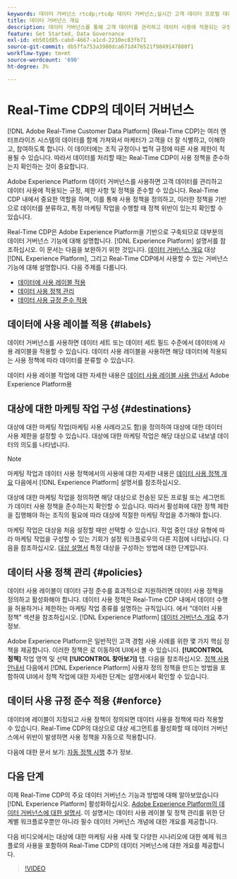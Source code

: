 ```yaml
---
keywords: 데이터 거버넌스 rtcdp;rtcdp 데이터 거버넌스;실시간 고객 데이터 프로필 데이터 거버넌스
title: 데이터 거버넌스 개요
description: 데이터 거버넌스를 통해 고객 데이터를 관리하고 데이터 사용에 적용되는 규정, 제한 사항 및 정책을 준수할 수 있습니다.
feature: Get Started, Data Governance
exl-id: eb501d85-cabd-4667-a1cd-2210ec83fb71
source-git-commit: db57fa753a3980dca671d476521f9849147880f1
workflow-type: tm+mt
source-wordcount: '690'
ht-degree: 3%

---
```


# Real-Time CDP의 데이터 거버넌스

[!DNL Adobe Real-Time Customer Data Platform] (Real-Time CDP)는 여러 엔터프라이즈 시스템의 데이터를 함께 가져와서 마케터가 고객을 더 잘 식별하고, 이해하고, 참여하도록 합니다. 이 데이터에는 조직 규정이나 법적 규정에 따른 사용 제한이 적용될 수 있습니다. 따라서 데이터를 처리할 때는 Real-Time CDP이 사용 정책을 준수하는지 확인하는 것이 중요합니다.

Adobe Experience Platform 데이터 거버넌스를 사용하면 고객 데이터를 관리하고 데이터 사용에 적용되는 규정, 제한 사항 및 정책을 준수할 수 있습니다. Real-Time CDP 내에서 중요한 역할을 하며, 이를 통해 사용 정책을 정의하고, 이러한 정책을 기반으로 데이터를 분류하고, 특정 마케팅 작업을 수행할 때 정책 위반이 있는지 확인할 수 있습니다.

Real-Time CDP은 Adobe Experience Platform을 기반으로 구축되므로 대부분의 데이터 거버넌스 기능에 대해 설명합니다. [!DNL Experience Platform] 설명서를 참조하십시오. 이 문서는 다음을 보완하기 위한 것입니다. [데이터 거버넌스 개요](../../data-governance/home.md) 대상 [!DNL Experience Platform], 그리고 Real-Time CDP에서 사용할 수 있는 거버넌스 기능에 대해 설명합니다. 다음 주제를 다룹니다.

* [데이터에 사용 레이블 적용](#labels)
* [데이터 사용 정책 관리](#policies)
* [데이터 사용 규정 준수 적용](#enforce)

## 데이터에 사용 레이블 적용 {#labels}

데이터 거버넌스를 사용하면 데이터 세트 또는 데이터 세트 필드 수준에서 데이터에 사용 레이블을 적용할 수 있습니다. 데이터 사용 레이블을 사용하면 해당 데이터에 적용되는 사용 정책에 따라 데이터를 분류할 수 있습니다.

데이터 사용 레이블 작업에 대한 자세한 내용은 [데이터 사용 레이블 사용 안내서](../../data-governance/labels/overview.md) Adobe Experience Platform용

## 대상에 대한 마케팅 작업 구성 {#destinations}

대상에 대한 마케팅 작업(마케팅 사용 사례라고도 함)을 정의하여 대상에 대한 데이터 사용 제한을 설정할 수 있습니다. 대상에 대한 마케팅 작업은 해당 대상으로 내보낼 데이터의 의도를 나타냅니다.

>[!NOTE]
>
>마케팅 작업과 데이터 사용 정책에서의 사용에 대한 자세한 내용은 [데이터 사용 정책 개요](../../data-governance/policies/overview.md) 다음에서 [!DNL Experience Platform] 설명서를 참조하십시오.

대상에 대한 마케팅 작업을 정의하면 해당 대상으로 전송된 모든 프로필 또는 세그먼트가 데이터 사용 정책을 준수하는지 확인할 수 있습니다. 따라서 활성화에 대한 정책 제한을 집행해야 하는 조직의 필요에 따라 대상에 적절한 마케팅 작업을 추가해야 합니다.

마케팅 작업은 대상을 처음 설정할 때만 선택할 수 있습니다. 작업 중인 대상 유형에 따라 마케팅 작업을 구성할 수 있는 기회가 설정 워크플로우의 다른 지점에 나타납니다. 다음을 참조하십시오. [대상 설명서](../destinations/overview.md) 특정 대상을 구성하는 방법에 대한 단계입니다.

## 데이터 사용 정책 관리 {#policies}

데이터 사용 레이블이 데이터 규정 준수를 효과적으로 지원하려면 데이터 사용 정책을 정의하고 활성화해야 합니다. 데이터 사용 정책은 Real-Time CDP 내에서 데이터 수행을 허용하거나 제한하는 마케팅 작업 종류를 설명하는 규칙입니다. 에서 &quot;데이터 사용 정책&quot; 섹션을 참조하십시오. [!DNL Experience Platform] [데이터 거버넌스 개요](../../data-governance/home.md) 추가 정보.

Adobe Experience Platform은 일반적인 고객 경험 사용 사례를 위한 몇 가지 핵심 정책을 제공합니다. 이러한 정책은 로 이동하여 UI에서 볼 수 있습니다. **[!UICONTROL 정책]** 작업 영역 및 선택 **[!UICONTROL 찾아보기]** 탭. 다음을 참조하십시오. [정책 사용 안내서](../../data-governance/policies/user-guide.md) 다음에서 [!DNL Experience Platform] 사용자 정의 정책을 만드는 방법을 포함하여 UI에서 정책 작업에 대한 자세한 단계는 설명서에서 확인할 수 있습니다.

## 데이터 사용 규정 준수 적용 {#enforce}

데이터에 레이블이 지정되고 사용 정책이 정의되면 데이터 사용을 정책에 따라 적용할 수 있습니다. Real-Time CDP의 대상으로 대상 세그먼트를 활성화할 때 데이터 거버넌스에서 위반이 발생하면 사용 정책을 자동으로 적용합니다.

다음에 대한 문서 보기: [자동 정책 시행](../../data-governance/enforcement/auto-enforcement.md) 추가 정보.

## 다음 단계

이제 Real-Time CDP의 주요 데이터 거버넌스 기능과 방법에 대해 알아보았습니다 [!DNL Experience Platform] 활성화하십시오. [Adobe Experience Platform의 데이터 거버넌스에 대한 설명서](../../data-governance/home.md). 이 설명서는 데이터 사용 레이블 및 정책 관리를 위한 단계별 워크플로우뿐만 아니라 필수 데이터 거버넌스 개념에 대한 개요를 제공합니다.

다음 비디오에서는 대상에 대한 마케팅 사용 사례 및 다양한 시나리오에 대한 예제 워크플로의 사용을 포함하여 Real-Time CDP의 데이터 거버넌스에 대한 개요를 제공합니다.

>[!VIDEO](https://video.tv.adobe.com/v/33631?quality=12&learn=on)
